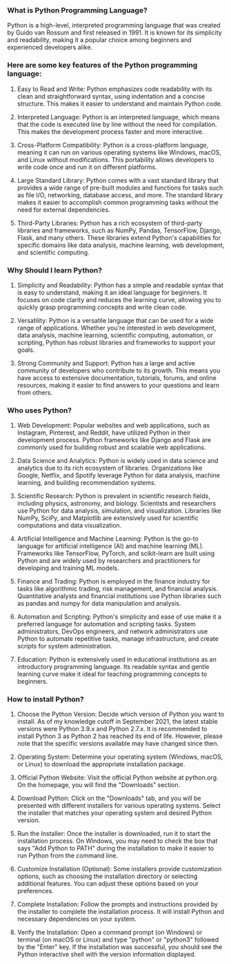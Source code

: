 ### What is Python Programming Language?

Python is a high-level, interpreted programming language that was created by Guido van Rossum and first released in 1991. It is known for its simplicity and readability, making it a popular choice among beginners and experienced developers alike.

### Here are some key features of the Python programming language:

1. Easy to Read and Write: Python emphasizes code readability with its clean and straightforward syntax, using indentation and a concise structure. This makes it easier to understand and maintain Python code.

2. Interpreted Language: Python is an interpreted language, which means that the code is executed line by line without the need for compilation. This makes the development process faster and more interactive.

3. Cross-Platform Compatibility: Python is a cross-platform language, meaning it can run on various operating systems like Windows, macOS, and Linux without modifications. This portability allows developers to write code once and run it on different platforms.

4. Large Standard Library: Python comes with a vast standard library that provides a wide range of pre-built modules and functions for tasks such as file I/O, networking, database access, and more. The standard library makes it easier to accomplish common programming tasks without the need for external dependencies.

5. Third-Party Libraries: Python has a rich ecosystem of third-party libraries and frameworks, such as NumPy, Pandas, TensorFlow, Django, Flask, and many others. These libraries extend Python's capabilities for specific domains like data analysis, machine learning, web development, and scientific computing.

### Why Should I learn Python?

1. Simplicity and Readability: Python has a simple and readable syntax that is easy to understand, making it an ideal language for beginners. It focuses on code clarity and reduces the learning curve, allowing you to quickly grasp programming concepts and write clean code.

2. Versatility: Python is a versatile language that can be used for a wide range of applications. Whether you're interested in web development, data analysis, machine learning, scientific computing, automation, or scripting, Python has robust libraries and frameworks to support your goals.

3. Strong Community and Support: Python has a large and active community of developers who contribute to its growth. This means you have access to extensive documentation, tutorials, forums, and online resources, making it easier to find answers to your questions and learn from others.

### Who uses Python?

1. Web Development: Popular websites and web applications, such as Instagram, Pinterest, and Reddit, have utilized Python in their development process. Python frameworks like Django and Flask are commonly used for building robust and scalable web applications.

2. Data Science and Analytics: Python is widely used in data science and analytics due to its rich ecosystem of libraries. Organizations like Google, Netflix, and Spotify leverage Python for data analysis, machine learning, and building recommendation systems.

3. Scientific Research: Python is prevalent in scientific research fields, including physics, astronomy, and biology. Scientists and researchers use Python for data analysis, simulation, and visualization. Libraries like NumPy, SciPy, and Matplotlib are extensively used for scientific computations and data visualization.

4. Artificial Intelligence and Machine Learning: Python is the go-to language for artificial intelligence (AI) and machine learning (ML). Frameworks like TensorFlow, PyTorch, and scikit-learn are built using Python and are widely used by researchers and practitioners for developing and training ML models.

5. Finance and Trading: Python is employed in the finance industry for tasks like algorithmic trading, risk management, and financial analysis. Quantitative analysts and financial institutions use Python libraries such as pandas and numpy for data manipulation and analysis.

6. Automation and Scripting: Python's simplicity and ease of use make it a preferred language for automation and scripting tasks. System administrators, DevOps engineers, and network administrators use Python to automate repetitive tasks, manage infrastructure, and create scripts for system administration.

7. Education: Python is extensively used in educational institutions as an introductory programming language. Its readable syntax and gentle learning curve make it ideal for teaching programming concepts to beginners.

### How to install Python?

1. Choose the Python Version: Decide which version of Python you want to install. As of my knowledge cutoff in September 2021, the latest stable versions were Python 3.9.x and Python 2.7.x. It is recommended to install Python 3 as Python 2 has reached its end of life. However, please note that the specific versions available may have changed since then.

2. Operating System: Determine your operating system (Windows, macOS, or Linux) to download the appropriate installation package.

3. Official Python Website: Visit the official Python website at python.org. On the homepage, you will find the "Downloads" section.

4. Download Python: Click on the "Downloads" tab, and you will be presented with different installers for various operating systems. Select the installer that matches your operating system and desired Python version.

5. Run the Installer: Once the installer is downloaded, run it to start the installation process. On Windows, you may need to check the box that says "Add Python to PATH" during the installation to make it easier to run Python from the command line.

6. Customize Installation (Optional): Some installers provide customization options, such as choosing the installation directory or selecting additional features. You can adjust these options based on your preferences.

7. Complete Installation: Follow the prompts and instructions provided by the installer to complete the installation process. It will install Python and necessary dependencies on your system.

8. Verify the Installation: Open a command prompt (on Windows) or terminal (on macOS or Linux) and type "python" or "python3" followed by the "Enter" key. If the installation was successful, you should see the Python interactive shell with the version information displayed.
